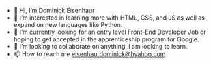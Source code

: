 - 👋 Hi, I’m Dominick Eisenhaur
- 👀 I’m interested in learning more with HTML, CSS, and JS as well as expand on new languages like Python.
- 🌱 I’m currently looking for an entry level Front-End Developer Job or hoping to get accepted in the apprenticeship program for Google.
- 💞️ I’m looking to collaborate on anything. I am looking to learn.
- 📫 How to reach me eisenhaurdominick@hyahoo.com

<!---
PresDom96/PresDom96 is a ✨ special ✨ repository because its `README.md` (this file) appears on your GitHub profile.
You can click the Preview link to take a look at your changes.
--->

